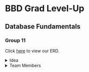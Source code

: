 # BBD Grad Level-Up 
## Database Fundamentals
### Group 11

Click [here](https://dbdiagram.io/d/620a7ad685022f4ee58fbf98) to view our ERD.

<details> 
<summary>Idea</summary>
  
  - Database for a company to store the food requirements of employees as well as vendor information.
  
 </details>
 
<details>
  <summary>Team Members</summary>

  - Brent Stroberg
  - Carmen Janse van Rensburg
  - Conrad Vos
  - Kiyolin Perumal
  - Razeen Bahadoor
</details>
